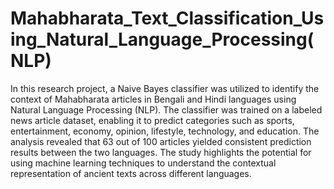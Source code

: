 # Mahabharata_Text_Classification_Using_Natural_Language_Processing(NLP)
In this research project, a Naive Bayes classifier was utilized to identify the context of Mahabharata articles in Bengali and Hindi languages using Natural Language Processing (NLP). The classifier was trained on a labeled news article dataset, enabling it to predict categories such as sports, entertainment, economy, opinion, lifestyle, technology, and education. The analysis revealed that 63 out of 100 articles yielded consistent prediction results between the two languages. The study highlights the potential for using machine learning techniques to understand the contextual representation of ancient texts across different languages.





